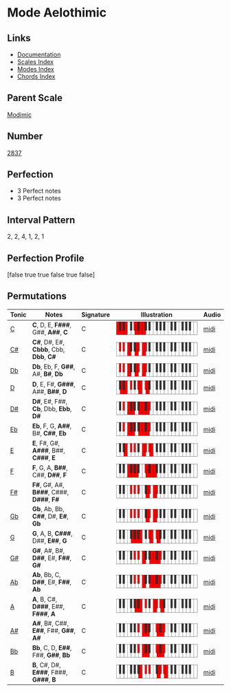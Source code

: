 # Mode Aelothimic

## Links

- [Documentation](index.md)
- [Scales Index](Scales.md)
- [Modes Index](Modes.md)
- [Chords Index](Chords.md)

## Parent Scale

[Modimic](ScaleModimic.md)

## Number

[2837](https://ianring.com/musictheory/scales/2837)

## Perfection

- 3 Perfect notes
- 3 Perfect notes

## Interval Pattern

2, 2, 4, 1, 2, 1

## Perfection Profile

[false true true false true false]

## Permutations

| Tonic | Notes | Signature | Illustration | Audio |
|-------|-------|-----------|--------------|-------|
| [C](ModeCNaturalAelothimic.md) | **C**, D, E, **F###**, G##, **A##**, **C** | C | ![CNaturalAelothimic](ModeCNaturalAelothimic.png) | [midi](https://github.com/edipermadi/music/blob/main/docs/ModeCNaturalAelothimic.mid?raw=true) |
| [C#](ModeCSharpAelothimic.md) | **C#**, D#, E#, **Cbbb**, Cbb, **Dbb**, **C#** | C | ![CSharpAelothimic](ModeCSharpAelothimic.png) | [midi](https://github.com/edipermadi/music/blob/main/docs/ModeCSharpAelothimic.mid?raw=true) |
| [Db](ModeDFlatAelothimic.md) | **Db**, Eb, F, **G##**, A#, **B#**, **Db** | C | ![DFlatAelothimic](ModeDFlatAelothimic.png) | [midi](https://github.com/edipermadi/music/blob/main/docs/ModeDFlatAelothimic.mid?raw=true) |
| [D](ModeDNaturalAelothimic.md) | **D**, E, F#, **G###**, A##, **B##**, **D** | C | ![DNaturalAelothimic](ModeDNaturalAelothimic.png) | [midi](https://github.com/edipermadi/music/blob/main/docs/ModeDNaturalAelothimic.mid?raw=true) |
| [D#](ModeDSharpAelothimic.md) | **D#**, E#, F##, **Cb**, Dbb, **Ebb**, **D#** | C | ![DSharpAelothimic](ModeDSharpAelothimic.png) | [midi](https://github.com/edipermadi/music/blob/main/docs/ModeDSharpAelothimic.mid?raw=true) |
| [Eb](ModeEFlatAelothimic.md) | **Eb**, F, G, **A##**, B#, **C##**, **Eb** | C | ![EFlatAelothimic](ModeEFlatAelothimic.png) | [midi](https://github.com/edipermadi/music/blob/main/docs/ModeEFlatAelothimic.mid?raw=true) |
| [E](ModeENaturalAelothimic.md) | **E**, F#, G#, **A###**, B##, **C###**, **E** | C | ![ENaturalAelothimic](ModeENaturalAelothimic.png) | [midi](https://github.com/edipermadi/music/blob/main/docs/ModeENaturalAelothimic.mid?raw=true) |
| [F](ModeFNaturalAelothimic.md) | **F**, G, A, **B##**, C##, **D##**, **F** | C | ![FNaturalAelothimic](ModeFNaturalAelothimic.png) | [midi](https://github.com/edipermadi/music/blob/main/docs/ModeFNaturalAelothimic.mid?raw=true) |
| [F#](ModeFSharpAelothimic.md) | **F#**, G#, A#, **B###**, C###, **D###**, **F#** | C | ![FSharpAelothimic](ModeFSharpAelothimic.png) | [midi](https://github.com/edipermadi/music/blob/main/docs/ModeFSharpAelothimic.mid?raw=true) |
| [Gb](ModeGFlatAelothimic.md) | **Gb**, Ab, Bb, **C##**, D#, **E#**, **Gb** | C | ![GFlatAelothimic](ModeGFlatAelothimic.png) | [midi](https://github.com/edipermadi/music/blob/main/docs/ModeGFlatAelothimic.mid?raw=true) |
| [G](ModeGNaturalAelothimic.md) | **G**, A, B, **C###**, D##, **E##**, **G** | C | ![GNaturalAelothimic](ModeGNaturalAelothimic.png) | [midi](https://github.com/edipermadi/music/blob/main/docs/ModeGNaturalAelothimic.mid?raw=true) |
| [G#](ModeGSharpAelothimic.md) | **G#**, A#, B#, **D##**, E#, **F##**, **G#** | C | ![GSharpAelothimic](ModeGSharpAelothimic.png) | [midi](https://github.com/edipermadi/music/blob/main/docs/ModeGSharpAelothimic.mid?raw=true) |
| [Ab](ModeAFlatAelothimic.md) | **Ab**, Bb, C, **D##**, E#, **F##**, **Ab** | C | ![AFlatAelothimic](ModeAFlatAelothimic.png) | [midi](https://github.com/edipermadi/music/blob/main/docs/ModeAFlatAelothimic.mid?raw=true) |
| [A](ModeANaturalAelothimic.md) | **A**, B, C#, **D###**, E##, **F###**, **A** | C | ![ANaturalAelothimic](ModeANaturalAelothimic.png) | [midi](https://github.com/edipermadi/music/blob/main/docs/ModeANaturalAelothimic.mid?raw=true) |
| [A#](ModeASharpAelothimic.md) | **A#**, B#, C##, **E##**, F##, **G##**, **A#** | C | ![ASharpAelothimic](ModeASharpAelothimic.png) | [midi](https://github.com/edipermadi/music/blob/main/docs/ModeASharpAelothimic.mid?raw=true) |
| [Bb](ModeBFlatAelothimic.md) | **Bb**, C, D, **E##**, F##, **G##**, **Bb** | C | ![BFlatAelothimic](ModeBFlatAelothimic.png) | [midi](https://github.com/edipermadi/music/blob/main/docs/ModeBFlatAelothimic.mid?raw=true) |
| [B](ModeBNaturalAelothimic.md) | **B**, C#, D#, **E###**, F###, **G###**, **B** | C | ![BNaturalAelothimic](ModeBNaturalAelothimic.png) | [midi](https://github.com/edipermadi/music/blob/main/docs/ModeBNaturalAelothimic.mid?raw=true) |
